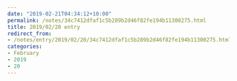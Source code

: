```yaml
---
date: "2019-02-21T04:34:12+10:00"
permalink: /notes/34c7412dfaf1c5b289b2d46f82fe194b11300275.html
title: 2019/02/20 entry
redirect_from:
- /notes/entry/2019/02/20/34c7412dfaf1c5b289b2d46f82fe194b11300275.html
categories:
- February
- 2019
- 20
---
```

